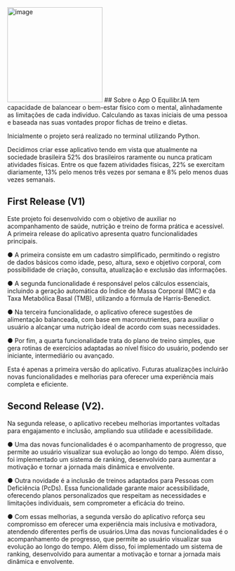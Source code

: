 <img width="217" height="216" alt="image" src="https://github.com/user-attachments/assets/e2b617a9-3116-4d76-b55d-aace90563ef2" />
## Sobre o App
O Equilibr.IA tem capacidade de balancear o bem-estar físico com o mental, alinhadamente as limitações de cada indivíduo. 
Calculando as taxas iniciais de uma pessoa e baseada nas suas vontades propor fichas de treino e dietas.

Inicialmente o projeto será realizado no terminal utilizando Python.

Decidimos criar esse aplicativo tendo em vista que atualmente na sociedade brasileira 52% dos brasileiros raramente ou nunca praticam atividades físicas. Entre os que fazem atividades físicas, 22% se exercitam diariamente, 13% pelo menos três vezes por semana e 8% pelo menos duas vezes semanais.
## First Release (V1)
Este projeto foi desenvolvido com o objetivo de auxiliar no acompanhamento de saúde, nutrição e treino de forma prática e acessível. A primeira release do aplicativo apresenta quatro funcionalidades principais.

● A primeira consiste em um cadastro simplificado, permitindo o registro de dados básicos como idade, peso, altura, sexo e objetivo corporal, com possibilidade de criação, consulta, atualização e exclusão das informações.

● A segunda funcionalidade é responsável pelos cálculos essenciais, incluindo a geração automática do Índice de Massa Corporal (IMC) e da Taxa Metabólica Basal (TMB), utilizando a fórmula de Harris-Benedict.

● Na terceira funcionalidade, o aplicativo oferece sugestões de alimentação balanceada, com base em macronutrientes, para auxiliar o usuário a alcançar uma nutrição ideal de acordo com suas necessidades.

● Por fim, a quarta funcionalidade trata do plano de treino simples, que gera rotinas de exercícios adaptadas ao nível físico do usuário, podendo ser iniciante, intermediário ou avançado.

Esta é apenas a primeira versão do aplicativo. Futuras atualizações incluirão novas funcionalidades e melhorias para oferecer uma experiência mais completa e eficiente.

## Second Release (V2).

Na segunda release, o aplicativo recebeu melhorias importantes voltadas para engajamento e inclusão, ampliando sua utilidade e acessibilidade.

● Uma das novas funcionalidades é o acompanhamento de progresso, que permite ao usuário visualizar sua evolução ao longo do tempo. Além disso, foi implementado um sistema de ranking, desenvolvido para aumentar a motivação e tornar a jornada mais dinâmica e envolvente.

● Outra novidade é a inclusão de treinos adaptados para Pessoas com Deficiência (PcDs). Essa funcionalidade garante maior acessibilidade, oferecendo planos personalizados que respeitam as necessidades e limitações individuais, sem comprometer a eficácia do treino.

● Com essas melhorias, a segunda versão do aplicativo reforça seu compromisso em oferecer uma experiência mais inclusiva e motivadora, atendendo diferentes perfis de usuários.Uma das novas funcionalidades é o acompanhamento de progresso, que permite ao usuário visualizar sua evolução ao longo do tempo. Além disso, foi implementado um sistema de ranking, desenvolvido para aumentar a motivação e tornar a jornada mais dinâmica e envolvente.
